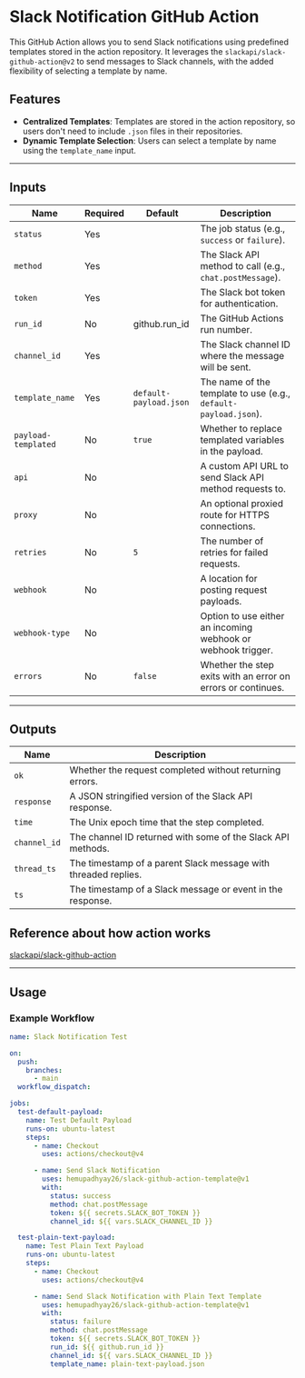 # Slack Notification GitHub Action

This GitHub Action allows you to send Slack notifications using predefined templates stored in the action repository. It leverages the `slackapi/slack-github-action@v2` to send messages to Slack channels, with the added flexibility of selecting a template by name.

## Features

- **Centralized Templates**: Templates are stored in the action repository, so users don't need to include `.json` files in their repositories.
- **Dynamic Template Selection**: Users can select a template by name using the `template_name` input.

---

## Inputs

| Name               | Required | Default                  | Description                                                                 |
|--------------------|----------|--------------------------|-----------------------------------------------------------------------------|
| `status`           | Yes      |                          | The job status (e.g., `success` or `failure`).                             |
| `method`           | Yes      |                          | The Slack API method to call (e.g., `chat.postMessage`).                   |
| `token`            | Yes      |                          | The Slack bot token for authentication.                                    |
| `run_id`           | No       |  github.run_id           | The GitHub Actions run number.                                             |
| `channel_id`       | Yes      |                          | The Slack channel ID where the message will be sent.                       |
| `template_name`    | Yes      | `default-payload.json`   | The name of the template to use (e.g., `default-payload.json`).            |
| `payload-templated`| No       | `true`                   | Whether to replace templated variables in the payload.                     |
| `api`              | No       |                          | A custom API URL to send Slack API method requests to.                     |
| `proxy`            | No       |                          | An optional proxied route for HTTPS connections.                           |
| `retries`          | No       | `5`                      | The number of retries for failed requests.                                 |
| `webhook`          | No       |                          | A location for posting request payloads.                                   |
| `webhook-type`     | No       |                          | Option to use either an incoming webhook or webhook trigger.               |
| `errors`           | No       | `false`                  | Whether the step exits with an error on errors or continues.               |

---

## Outputs

| Name         | Description                                                                 |
|--------------|-----------------------------------------------------------------------------|
| `ok`         | Whether the request completed without returning errors.                    |
| `response`   | A JSON stringified version of the Slack API response.                      |
| `time`       | The Unix epoch time that the step completed.                               |
| `channel_id` | The channel ID returned with some of the Slack API methods.                |
| `thread_ts`  | The timestamp of a parent Slack message with threaded replies.             |
| `ts`         | The timestamp of a Slack message or event in the response.                 |

## Reference about how action works

[slackapi/slack-github-action](https://github.com/slackapi/slack-github-action)

---

## Usage

### Example Workflow

```yaml
name: Slack Notification Test

on:
  push:
    branches:
      - main
  workflow_dispatch:

jobs:
  test-default-payload:
    name: Test Default Payload
    runs-on: ubuntu-latest
    steps:
      - name: Checkout
        uses: actions/checkout@v4

      - name: Send Slack Notification 
        uses: hemupadhyay26/slack-github-action-template@v1
        with:
          status: success
          method: chat.postMessage
          token: ${{ secrets.SLACK_BOT_TOKEN }}
          channel_id: ${{ vars.SLACK_CHANNEL_ID }}

  test-plain-text-payload:
    name: Test Plain Text Payload
    runs-on: ubuntu-latest
    steps:
      - name: Checkout
        uses: actions/checkout@v4

      - name: Send Slack Notification with Plain Text Template
        uses: hemupadhyay26/slack-github-action-template@v1
        with:
          status: failure
          method: chat.postMessage
          token: ${{ secrets.SLACK_BOT_TOKEN }}
          run_id: ${{ github.run_id }}
          channel_id: ${{ vars.SLACK_CHANNEL_ID }}
          template_name: plain-text-payload.json